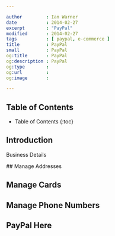 ```yaml
---

author         : Ian Warner
date           : 2014-02-27
excerpt        : "PayPal"
modified       : 2014-02-27
tags           : [ paypal, e-commerce ]
title          : PayPal
small          : PayPal
og:title       : PayPal
og:description : PayPal
og:type        :
og:url         :
og:image       :

---
```


## Table of Contents
* Table of Contents
{:toc}

## Introduction
Business Details

## Manage Addresses

## Manage Cards

## Manage Phone Numbers

## PayPal Here

[PayPal]:https://www.paypal.com
[PayPal Developer]:https://developer.paypal.com/
[PayPal Here]:https://www.paypal.com/uk/webapps/mpp/how-to-use-paypal-here